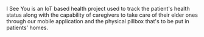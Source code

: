I See You is an IoT based health project used to track the patient's health status along with the capability of caregivers to take care of their elder ones through our mobile application and the physical pillbox that's to be put in patients' homes.
